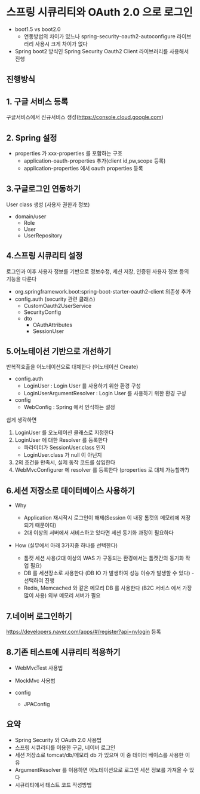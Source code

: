 # 스프링 시큐리티와 OAuth 2.0 으로 로그인 

- boot1.5 vs boot2.0
	- 연동방법의 차이가 있느나 spring-security-oauth2-autoconfigure 라이브러리 사용시 크게 차이가 없다
- Spring boot2 방식인 Spring Security Oauth2 Client 라이브러리를 사용해서 진행

## 진행방식


## 1. 구글 서비스 등록
구글서비스에서 신규서비스 생성(https://console.cloud.google.com)

## 2. Spring 설정
- properties 가 xxx-properties 를 포함하는 구조
	- application-oauth-properties 추가(client id,pw,scope 등록)
	- application-properties 에서 oauth properties 등록

## 3.구글로그인 연동하기
User class 생성  (사용자 권한과 정보)
- domain/user  
	- Role
	- User
	- UserRepository

## 4.스프링 시큐리티 설정

로그인과 이후 사용자 정보를 기반으로 정보수정, 세션 저장, 인증된 사용자 정보 등의 기능을 다룬다

- org.springframework.boot:spring-boot-starter-oauth2-client 의존성 추가
- config.auth (security 관련 클래스)
	- CustomOauth2UserService
	- SecurityConfig 
	- dto
		- OAuthAttributes  
		- SessionUser  
  
## 5.어노테이션 기반으로 개선하기

반복적호출을 어노테이션으로 대체한다 (어노테이션 Create)

- config.auth
	- LoginUser : Login User 를 사용하기 위한 환경 구성
	- LoginUserArgumentResolver : Login User 를 사용하기 위한 환경 구성
- config
	- WebConfig : Spring 에서 인식하는 설정

쉽게 생각하면 
1. LoginUser 를 오노테이션 클래스로 지정한다
2. LoginUser 에 대한 Resolver 를 등록한다
	- 파라미터가 SessionUser.class 인지
	- LoginUser.class 가 null 이 아닌지
3. 2의 조건을 만족시, 실제 동작 코드를 삽입한다
4. WebMvcConfigurer 에 resolver 를 등록한다 (properties 로 대체 가능할까?)

## 6.세션 저장소로 데이터베이스 사용하기
- Why
  - Application 재시작시 로그인이 해제(Session 이 내장 톰캣의 메모리에 저장되기 때문이다)
  - 2대 이상의 서버에서 서비스하고 있다면 세션 동기화 과정이 필요하다 

- How (실무에서 아래 3가지중 하나를 선택한다)
  - 톰캣 세션 사용(2대 이상의 WAS 가 구동되는 환경에서는 톰캣간의 동기화 작업 필요)
  - DB 를 세션장소로 사용한다 (DB IO 가 발생하여 성능 이슈가 발생할 수 있다)  - 선택하여 진행
  - Redis, Memcached 와 같은 메모리 DB 를 사용한다 (B2C 서비스 에서 가장 많이 사용) 외부 메모리 서버가 필요
  

## 7.네이버  로그인하기
https://developers.naver.com/apps/#/register?api=nvlogin 등록

## 8.기존 테스트에 시큐리티 적용하기
- WebMvcTest 사용법
- MockMvc 사용법
  
- config
	- JPAConfig 
	
 ## 요약
 - Spring Security 와 OAuth 2.0 사용법
 - 스프링 시큐리티를 이용한 구글, 네이버 로그인
 - 세션 저장소로 tomcat/db/메모리 db 가 있으며 이 중 데이터 베이스를 사용한 이유
 - ArgumentResolver 를 이용하면 어노테이션으로 로그인 세션 정보를 가져올 수 았다
 - 시큐리티에서 테스트 코드 작성방법


<!--stackedit_data:
eyJoaXN0b3J5IjpbLTY4NjcxMDU5OCw0ODc5NDQ0NTksLTE5MT
U1NDY5NTcsMjA1NTExNTE5MiwxMzk5MDkyNjAxLDEyODI2Mzk2
OTcsMTk3ODc5MzgzNSwtMjg5MzkwNTE1LC0xMzUyNjc1MzY0LD
Y3MzM4Nzg3OCwtNzY4ODE3ODk4XX0=
-->